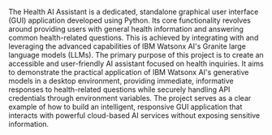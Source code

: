 The Health AI Assistant is a dedicated, standalone graphical user interface (GUI) application developed using Python. Its core functionality revolves around providing users with general health information and answering common health-related questions. This is achieved by integrating with and leveraging the advanced capabilities of IBM Watsonx AI's Granite large language models (LLMs). 
The primary purpose of this project is to create an accessible and user-friendly AI assistant focused on health inquiries. It aims to demonstrate the practical application of IBM Watsonx AI's generative models in a desktop environment, providing immediate, informative responses to health-related questions while securely handling API credentials through environment variables. The project serves as a clear example of how to build an intelligent, responsive GUI application that interacts with powerful cloud-based AI services without exposing sensitive information.
